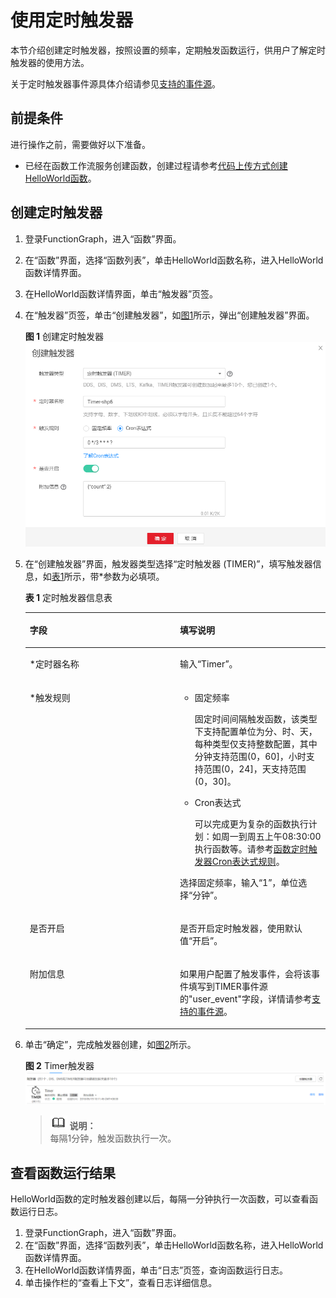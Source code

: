 # 使用定时触发器<a name="functiongraph_01_0207"></a>

本节介绍创建定时触发器，按照设置的频率，定期触发函数运行，供用户了解定时触发器的使用方法。

关于定时触发器事件源具体介绍请参见[支持的事件源](http://support.huaweicloud.com/devg-functiongraph/functiongraph_02_0102.html)。

## 前提条件<a name="section76949209512"></a>

进行操作之前，需要做好以下准备。

-   已经在函数工作流服务创建函数，创建过程请参考[代码上传方式创建HelloWorld函数](代码上传方式创建HelloWorld函数.md)。

## 创建定时触发器<a name="section16307115920125"></a>

1.  登录FunctionGraph，进入“函数”界面。
2.  在“函数”界面，选择“函数列表”，单击HelloWorld函数名称，进入HelloWorld函数详情界面。
3.  在HelloWorld函数详情界面，单击“触发器”页签。
4.  在“触发器”页签，单击“创建触发器”，如[图1](#fig19176131502019)所示，弹出“创建触发器”界面。

    **图 1**  创建定时触发器<a name="fig19176131502019"></a>  
    ![](figures/创建定时触发器.png "创建定时触发器")

5.  在“创建触发器”界面，触发器类型选择“定时触发器 \(TIMER\)”，填写触发器信息，如[表1](#table24155858113256)所示，带\*参数为必填项。

    **表 1**  定时触发器信息表

    <a name="table24155858113256"></a>
    <table><thead align="left"><tr id="row24918708113256"><th class="cellrowborder" valign="top" width="50%" id="mcps1.2.3.1.1"><p id="p20123023113339"><a name="p20123023113339"></a><a name="p20123023113339"></a>字段</p>
    </th>
    <th class="cellrowborder" valign="top" width="50%" id="mcps1.2.3.1.2"><p id="p19352141113339"><a name="p19352141113339"></a><a name="p19352141113339"></a>填写说明</p>
    </th>
    </tr>
    </thead>
    <tbody><tr id="row30021527113256"><td class="cellrowborder" valign="top" width="50%" headers="mcps1.2.3.1.1 "><p id="p15824598113256"><a name="p15824598113256"></a><a name="p15824598113256"></a>*定时器名称</p>
    </td>
    <td class="cellrowborder" valign="top" width="50%" headers="mcps1.2.3.1.2 "><p id="p0473163953314"><a name="p0473163953314"></a><a name="p0473163953314"></a>输入“Timer”。</p>
    </td>
    </tr>
    <tr id="row60516450113256"><td class="cellrowborder" valign="top" width="50%" headers="mcps1.2.3.1.1 "><p id="p2885379113256"><a name="p2885379113256"></a><a name="p2885379113256"></a>*触发规则</p>
    </td>
    <td class="cellrowborder" valign="top" width="50%" headers="mcps1.2.3.1.2 "><a name="ul86177526204"></a><a name="ul86177526204"></a><ul id="ul86177526204"><li>固定频率<p id="p1868131392114"><a name="p1868131392114"></a><a name="p1868131392114"></a>固定时间间隔触发函数，该类型下支持配置单位为分、时、天，每种类型仅支持整数配置，其中分钟支持范围(0，60]，小时支持范围(0，24]，天支持范围(0，30]。</p>
    </li><li>Cron表达式<p id="p1571414428264"><a name="p1571414428264"></a><a name="p1571414428264"></a>可以完成更为复杂的函数执行计划：如周一到周五上午08:30:00执行函数等。请参考<a href="函数定时触发器Cron表达式规则.md">函数定时触发器Cron表达式规则</a>。</p>
    </li></ul>
    <p id="p151779495205"><a name="p151779495205"></a><a name="p151779495205"></a>选择固定频率，输入“1”，单位选择“分钟”。</p>
    </td>
    </tr>
    <tr id="row23066815113256"><td class="cellrowborder" valign="top" width="50%" headers="mcps1.2.3.1.1 "><p id="p56472765113256"><a name="p56472765113256"></a><a name="p56472765113256"></a>是否开启</p>
    </td>
    <td class="cellrowborder" valign="top" width="50%" headers="mcps1.2.3.1.2 "><p id="p10891263113256"><a name="p10891263113256"></a><a name="p10891263113256"></a>是否开启定时触发器，使用默认值“开启”。</p>
    </td>
    </tr>
    <tr id="row30912510113256"><td class="cellrowborder" valign="top" width="50%" headers="mcps1.2.3.1.1 "><p id="p2161121313158"><a name="p2161121313158"></a><a name="p2161121313158"></a>附加信息</p>
    </td>
    <td class="cellrowborder" valign="top" width="50%" headers="mcps1.2.3.1.2 "><p id="p13991422113256"><a name="p13991422113256"></a><a name="p13991422113256"></a>如果用户配置了触发事件，会将该事件填写到TIMER事件源的"user_event"字段，详情请参考<a href="http://support.huaweicloud.com/devg-functiongraph/functiongraph_02_0102.html" target="_blank" rel="noopener noreferrer">支持的事件源</a>。</p>
    </td>
    </tr>
    </tbody>
    </table>

6.  单击“确定”，完成触发器创建，如[图2](#fig17618154116211)所示。

    **图 2**  Timer触发器<a name="fig17618154116211"></a>  
    ![](figures/Timer触发器.png "Timer触发器")

    >![](public_sys-resources/icon-note.gif) **说明：**   
    >每隔1分钟，触发函数执行一次。  


## 查看函数运行结果<a name="section53081659181218"></a>

HelloWorld函数的定时触发器创建以后，每隔一分钟执行一次函数，可以查看函数运行日志。

1.  登录FunctionGraph，进入“函数”界面。
2.  在“函数”界面，选择“函数列表”，单击HelloWorld函数名称，进入HelloWorld函数详情界面。
3.  在HelloWorld函数详情界面，单击“日志”页签，查询函数运行日志。
4.  单击操作栏的“查看上下文”，查看日志详细信息。

